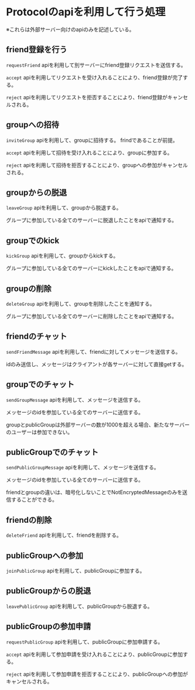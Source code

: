 # Protocolのapiを利用して行う処理

※これらは外部サーバー向けのapiのみを記述している。

## friend登録を行う

`requestFriend` apiを利用して別サーバーにfriend登録リクエストを送信する。

`accept` apiを利用してリクエストを受け入れることにより、friend登録が完了する。

`reject`
apiを利用してリクエストを拒否することにより、friend登録がキャンセルされる。

## groupへの招待

`inviteGroup` apiを利用して、groupに招待する。 frindであることが前提。

`accept` apiを利用して招待を受け入れることにより、groupに参加する。

`reject`
apiを利用して招待を拒否することにより、groupへの参加がキャンセルされる。

## groupからの脱退

`leaveGroup` apiを利用して、groupから脱退する。

グループに参加している全てのサーバーに脱退したことをapiで通知する。

## groupでのkick

`kickGroup` apiを利用して、groupからkickする。

グループに参加している全てのサーバーにkickしたことをapiで通知する。

## groupの削除

`deleteGroup` apiを利用して、groupを削除したことを通知する。

グループに参加している全てのサーバーに削除したことをapiで通知する。

## friendのチャット

`sendFriendMessage` apiを利用して、friendに対してメッセージを送信する。

idのみ送信し、メッセージはクライアントが各サーバーに対して直接getする。

## groupでのチャット

`sendGroupMessage` apiを利用して、メッセージを送信する。

メッセージのidを参加している全てのサーバーに送信する。

groupとpublicGroupは外部サーバーの数が1000を超える場合、新たなサーバーのユーザーは参加できない。

## publicGroupでのチャット

`sendPublicGroupMessage` apiを利用して、メッセージを送信する。

メッセージのidを参加している全てのサーバーに送信する。

friendとgroupの違いは、暗号化しないことでNotEncryptedMessageのみを送信することができる。

## friendの削除

`deleteFriend` apiを利用して、friendを削除する。

## publicGroupへの参加

`joinPublicGroup` apiを利用して、publicGroupに参加する。

## publicGroupからの脱退

`leavePublicGroup` apiを利用して、publicGroupから脱退する。

## publicGroupの参加申請

`requestPublicGroup` apiを利用して、publicGroupに参加申請する。

`accept` apiを利用して参加申請を受け入れることにより、publicGroupに参加する。

`reject`
apiを利用して参加申請を拒否することにより、publicGroupへの参加がキャンセルされる。